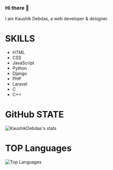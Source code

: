 ### Hi there 👋

I am Kaushik Debdas, a web developer & designer.

# SKILLS

- HTML
- CSS
- JavaScript
- Python
- Django
- PHP
- Laravel
- C
- C++

# GitHub STATE

![KaushikDebdas's stats](https://github-readme-stats.vercel.app/api?username=KaushikDebdas&count_private=true&show_icons=true&theme=radical)

# TOP Languages

![Top Languages](https://github-readme-stats.vercel.app/api/top-langs/?username=KaushikDebdas&show_icons=true&theme=radical)
<!--
**KaushikDebdas/KaushikDebdas** is a ✨ _special_ ✨ repository because its `README.md` (this file) appears on your GitHub profile.

Here are some ideas to get you started:

- 🔭 I’m currently working on ...
- 🌱 I’m currently learning Django
- 🤔 I’m looking for help with ...
- 💬 Ask me about ...
- 📫 How to reach me: ...
- 😄 Pronouns: ...
- ⚡ Fun fact: ...
-->
